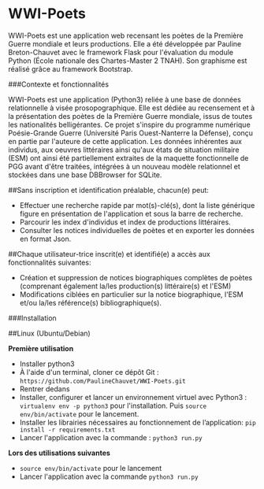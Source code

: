 # WWI-Poets

WWI-Poets est une application web recensant les poètes de la Première Guerre mondiale et leurs productions. Elle a été développée par Pauline Breton-Chauvet avec le framework Flask pour l'évaluation du module Python (École nationale des Chartes-Master 2 TNAH). Son graphisme est réalisé grâce au framework Bootstrap.

###Contexte et fonctionnalités

WWI-Poets est une application (Python3) reliée à une base de données relationnelle à visée prosopographique. Elle est dédiée au recensement et à la présentation des poètes de la Première Guerre mondiale, issus de toutes les nationalités belligérantes. Ce projet s'inspire du programme numérique Poésie-Grande Guerre (Université Paris Ouest-Nanterre la Défense), conçu en partie par l'auteure de cette application. Les données inhérentes aux individus, aux oeuvres littéraires ainsi qu'aux états de situation militaire (ESM) ont ainsi été partiellement extraites de la maquette fonctionnelle de PGG avant d'être traitées, intégrées à un nouveau modèle relationnel et stockées dans une base DBBrowser for SQLite.

##Sans inscription et identification préalable, chacun(e) peut:
- Effectuer une recherche rapide par mot(s)-clé(s), dont la liste générique figure en présentation de l'application et sous la barre de recherche.
- Parcourir les index d'individus et index de productions littéraires.
- Consulter les notices individuelles de poètes et en exporter les données en format Json.

##Chaque utilisateur-trice inscrit(e) et identifié(e) a accès aux fonctionnalités suivantes:
- Création et suppression de notices biographiques complètes de poètes (comprenant également la/les production(s) littéraire(s) et l'ESM)
- Modifications ciblées en particulier sur la notice biographique, l'ESM et/ou la/les référence(s) bibliographique(s).

###Installation

##Linux (Ubuntu/Debian)

**Première utilisation**

  - Installer python3
  - À l'aide d'un terminal, cloner ce dépôt Git : `https://github.com/PaulineChauvet/WWI-Poets.git`
  - Rentrer dedans
  - Installer, configurer et lancer un environnement virtuel avec Python3 : `virtualenv env -p python3` pour l'installation.
    Puis `source env/bin/activate` pour le lancement.
  - Installer les librairies nécessaires au fonctionnement de l’application: `pip install -r requirements.txt`
  - Lancer l'application avec la commande : `python3 run.py`

**Lors des utilisations suivantes**

  - `source env/bin/activate` pour le lancement
  - Lancer l'application avec la commande `python3 run.py`





